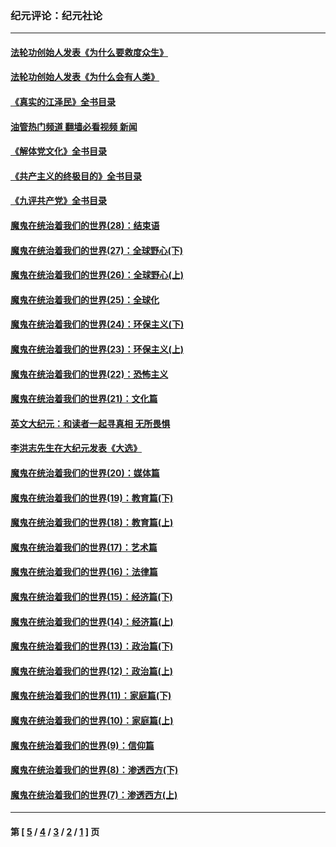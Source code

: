 ### 纪元评论：纪元社论
---
#### [法轮功创始人发表《为什么要救度众生》](../../pages/nsc422/n13975246.md?10070330) 
#### [法轮功创始人发表《为什么会有人类》](../../pages/nsc422/n13912117.md?10070330) 
#### [《真实的江泽民》全书目录](../../pages/nsc422/n13721399.md?10070330) 
#### [油管热门频道 翻墙必看视频 新闻](ok?10070330)
#### [《解体党文化》全书目录](../../pages/nsc422/n13721157.md?10070330) 
#### [《共产主义的终极目的》全书目录](../../pages/nsc422/n13721048.md?10070330) 
#### [《九评共产党》全书目录](../../pages/nsc422/n13708085.md?10070330) 
#### [魔鬼在统治着我们的世界(28)：结束语](../../pages/nsc422/n10936246.md?10070330) 
#### [魔鬼在统治着我们的世界(27)：全球野心(下)](../../pages/nsc422/n10928319.md?10070330) 
#### [魔鬼在统治着我们的世界(26)：全球野心(上)](../../pages/nsc422/n10900318.md?10070330) 
#### [魔鬼在统治着我们的世界(25)：全球化](../../pages/nsc422/n10788205.md?10070330) 
#### [魔鬼在统治着我们的世界(24)：环保主义(下)](../../pages/nsc422/n10695307.md?10070330) 
#### [魔鬼在统治着我们的世界(23)：环保主义(上)](../../pages/nsc422/n10688613.md?10070330) 
#### [魔鬼在统治着我们的世界(22)：恐怖主义](../../pages/nsc422/n10614727.md?10070330) 
#### [魔鬼在统治着我们的世界(21)：文化篇](../../pages/nsc422/n10597706.md?10070330) 
#### [英文大纪元：和读者一起寻真相 无所畏惧](../../pages/nsc422/n12542027.md?10070330) 
#### [李洪志先生在大纪元发表《大选》](../../pages/nsc422/n12534746.md?10070330) 
#### [魔鬼在统治着我们的世界(20)：媒体篇](../../pages/nsc422/n10586579.md?10070330) 
#### [魔鬼在统治着我们的世界(19)：教育篇(下)](../../pages/nsc422/n10564808.md?10070330) 
#### [魔鬼在统治着我们的世界(18)：教育篇(上)](../../pages/nsc422/n10526970.md?10070330) 
#### [魔鬼在统治着我们的世界(17)：艺术篇](../../pages/nsc422/n10499093.md?10070330) 
#### [魔鬼在统治着我们的世界(16)：法律篇](../../pages/nsc422/n10485969.md?10070330) 
#### [魔鬼在统治着我们的世界(15)：经济篇(下)](../../pages/nsc422/n10469975.md?10070330) 
#### [魔鬼在统治着我们的世界(14)：经济篇(上)](../../pages/nsc422/n10457370.md?10070330) 
#### [魔鬼在统治着我们的世界(13)：政治篇(下)](../../pages/nsc422/n10448270.md?10070330) 
#### [魔鬼在统治着我们的世界(12)：政治篇(上)](../../pages/nsc422/n10444576.md?10070330) 
#### [魔鬼在统治着我们的世界(11)：家庭篇(下)](../../pages/nsc422/n10440961.md?10070330) 
#### [魔鬼在统治着我们的世界(10)：家庭篇(上)](../../pages/nsc422/n10435448.md?10070330) 
#### [魔鬼在统治着我们的世界(9)：信仰篇](../../pages/nsc422/n10432159.md?10070330) 
#### [魔鬼在统治着我们的世界(8)：渗透西方(下)](../../pages/nsc422/n10429603.md?10070330) 
#### [魔鬼在统治着我们的世界(7)：渗透西方(上)](../../pages/nsc422/n10426013.md?10070330) 

---
#### 第 [ [5](./5.md?10070330) / [4](./4.md?10070330) / [3](./3.md?10070330) / [2](./2.md?10070330) / [1](./1.md?10070330) ] 页
